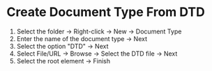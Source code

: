 # Create Document Type From DTD

1. Select the folder -> Right-click -> New -> Document Type
2. Enter the name of the document type -> Next
3. Select the option "DTD" -> Next
4. Select File/URL -> Browse -> Select the DTD file -> Next
5. Select the root element -> Finish